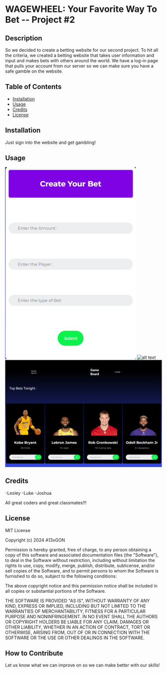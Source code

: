 # WAGEWHEEL: Your Favorite Way To Bet -- Project #2 


## Description

So we decided to create a betting website for our second project. To hit all the criteria, we created a betting website that takes user information and input 
and makes bets with others around the world. We  have a log-in page that pulls your account from our server so we can make sure you have a safe gamble on the website. 

## Table of Contents

- [Installation](#installation)
- [Usage](#usage)
- [Credits](#credits)
- [License](#license)

## Installation

Just sign into the website and get gambling! 

## Usage


![alt text](bet.png)
![alt text](src/public/images/wesbite%20#1.png)
![alt text](src/public/images/top%20bets.png)



## Credits

-Lesley 
-Luke 
-Joshua 

All great coders and great classmates!!!

## License

MIT License

Copyright (c) 2024 A13xGON

Permission is hereby granted, free of charge, to any person obtaining a copy
of this software and associated documentation files (the "Software"), to deal
in the Software without restriction, including without limitation the rights
to use, copy, modify, merge, publish, distribute, sublicense, and/or sell
copies of the Software, and to permit persons to whom the Software is
furnished to do so, subject to the following conditions:

The above copyright notice and this permission notice shall be included in all
copies or substantial portions of the Software.

THE SOFTWARE IS PROVIDED "AS IS", WITHOUT WARRANTY OF ANY KIND, EXPRESS OR
IMPLIED, INCLUDING BUT NOT LIMITED TO THE WARRANTIES OF MERCHANTABILITY,
FITNESS FOR A PARTICULAR PURPOSE AND NONINFRINGEMENT. IN NO EVENT SHALL THE
AUTHORS OR COPYRIGHT HOLDERS BE LIABLE FOR ANY CLAIM, DAMAGES OR OTHER
LIABILITY, WHETHER IN AN ACTION OF CONTRACT, TORT OR OTHERWISE, ARISING FROM,
OUT OF OR IN CONNECTION WITH THE SOFTWARE OR THE USE OR OTHER DEALINGS IN THE
SOFTWARE.


## How to Contribute

Let us know what we can improve on so we can make better with our skills!

